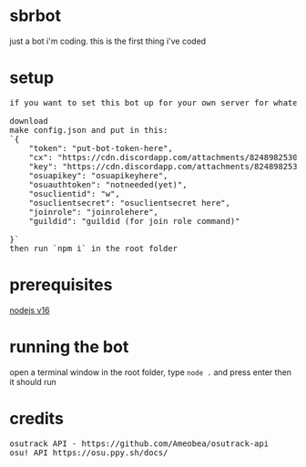 # sbrbot
just a bot i'm coding. this is the first thing i've coded

# setup
<pre>if you want to set this bot up for your own server for whatever reason

download
make config.json and put in this:
`{
	"token": "put-bot-token-here",
	"cx": "https://cdn.discordapp.com/attachments/824898253005914112/892674375646584862/HowTo.mp4",
	"key": "https://cdn.discordapp.com/attachments/824898253005914112/892674375646584862/HowTo.mp4",
	"osuapikey": "osuapikeyhere", 
	"osuauthtoken": "notneeded(yet)",
	"osuclientid": "w",
	"osuclientsecret": "osuclientsecret here",
	"joinrole": "joinrolehere",
	"guildid": "guildid (for join role command)"

}`
then run `npm i` in the root folder
</pre>
# prerequisites
[nodejs v16](https://nodejs.org/en/download/)

# running the bot
open a terminal window in the root folder, type `node .` and press enter then it should run

# credits
<pre>
osutrack API - https://github.com/Ameobea/osutrack-api
osu! API https://osu.ppy.sh/docs/
</pre>
